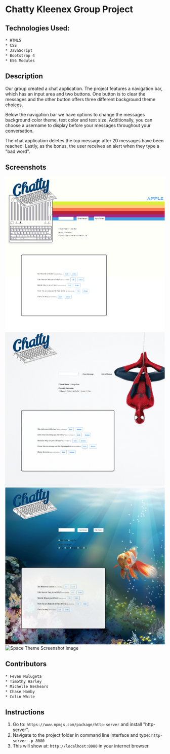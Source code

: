 # Chatty Kleenex Group Project

## Technologies Used:

    * HTML5 
    * CSS 
    * JavaScript 
    * Bootstrap 4 
    * ES6 Modules 


## Description 

Our group created a chat application. The project features a navigation bar, which has an input area and two buttons. One button is to clear the messages and the other button offers three different background theme choices. 

Below the navigation bar we have options to change the messages background color theme, text color and text size. Additionally, you can choose a username to display before your messages throughout your conversation.

The chat application deletes the top message after 20 messages have been reached. Lastly, as the bonus, the user receives an alert when they type a "bad word". 


## Screenshots
![Home Page Screenshot Image](/images/KleenexHomePage.png)
![Spider-Man Theme Screenshot Image](/images/KleenexSpideyPage.png)
![Goldfishy Theme Screenshot Image](/images/KleenexGoldfishyPage.png)
![Space Theme Screenshot Image](/images/KleenexSpacePage.png)


## Contributors

    * Feven Mulugeta
    * Timothy Harley
    * Michelle Beshears
    * Chase Hamby
    * Colin White


## Instructions 

1. Go to: `https://www.npmjs.com/package/http-server` and install "http-server".  
2. Navigate to the project folder in command line interface and type: `http-server -p 8080`  
3. This will show at: `http://localhost:8080` in your internet browser. 
